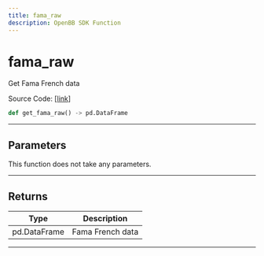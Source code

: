 ```yaml
---
title: fama_raw
description: OpenBB SDK Function
---
```


# fama_raw

Get Fama French data

Source Code: [[link](https://github.com/OpenBB-finance/OpenBBTerminal/tree/main/openbb_terminal/stocks/fundamental_analysis/dcf_model.py#L240)]

```python
def get_fama_raw() -> pd.DataFrame
```
---
## Parameters

This function does not take any parameters.

---
## Returns

| Type | Description |
| ---- | ----------- |
| pd.DataFrame | Fama French data |

---
